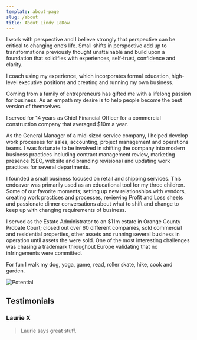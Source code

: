 ```yaml
---
template: about-page
slug: /about
title: About Lindy LaDow
---
```

I work with perspective and I believe strongly that perspective can be critical to changing one’s life. Small shifts in perspective add up to transformations previously thought unattainable and build upon a foundation that solidifies with experiences, self-trust, confidence and clarity.

I coach using my experience, which incorporates formal education, high-level executive positions and creating and running my own business.

Coming from a family of entrepreneurs has gifted me with a lifelong passion for business. As an empath my desire is to help people become the best version of themselves.

I served for 14 years as Chief Financial Officer for a commercial construction company that averaged $10m a year. 

As the General Manager of a mid-sized service company,  I helped develop work processes for sales, accounting, project management and operations teams. I was fortunate to be involved in shifting the company into modern business practices including contract management review, marketing presence (SEO, website and branding revisions) and updating work practices for several departments.

I founded a small business focused on retail and shipping services. This endeavor was primarily used as an educational tool for my three children. Some of our favorite moments; setting up new relationships with vendors, creating work practices and processes, reviewing Profit and Loss sheets and passionate dinner conversations about what to shift and change to keep up with changing requirements of business.

I served as the Estate Administrator to an $11m estate in Orange County Probate Court; closed out over 60 different companies, sold commercial and residential properties, other assets and running several business  in operation until assets the were sold. One of the most interesting challenges was chasing a trademark throughout Europe validating that no infringements were committed.

For fun I walk my dog, yoga, game, read, roller skate, hike, cook and garden.

![Potential](/assets/20201130_me-donia-sunrise.jpg "Potential")

## Testimonials

### Laurie X

> Laurie says great stuff.